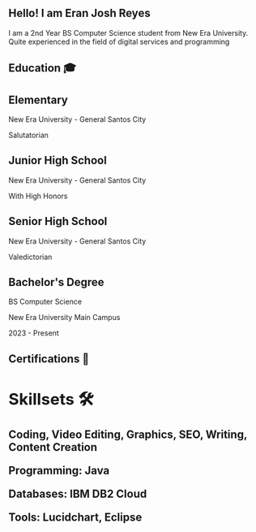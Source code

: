 ## Hello! I am Eran Josh Reyes 

I am a 2nd Year BS Computer Science student from New Era University. Quite experienced in the field of digital services and programming

<h2> Education 🎓</h2>

<h2>Elementary</h2>

New Era University - General Santos City 



Salutatorian




<h2>Junior High School</h2>


New Era University - General Santos City

With High Honors

<h2>Senior High School</h2>

New Era University - General Santos City

Valedictorian


<h2>Bachelor's Degree</h2> 

BS Computer Science

New Era University Main Campus

2023 - Present


<h2>Certifications 🏅<h/2>
<h2>Skillsets 🛠️</h2>
  
Coding, Video Editing, Graphics, SEO, Writing, Content Creation


Programming: Java

Databases: IBM DB2 Cloud

Tools: Lucidchart, Eclipse




<!--
**EranJosh/EranJosh** is a ✨ _special_ ✨ repository because its `README.md` (this file) appears on your GitHub profile.

Here are some ideas to get you started:

- 🔭 I’m currently working on ...
- 🌱 I’m currently learning ...
- 👯 I’m looking to collaborate on ...
- 🤔 I’m looking for help with ...
- 💬 Ask me about ...
- 📫 How to reach me: ...
- 😄 Pronouns: ...
- ⚡ Fun fact: ...
-->
